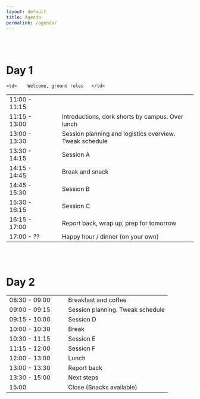 ```yaml
---
layout: default
title: Agenda
permalink: /agenda/
---
```


<br><br>

# Day 1


<table>
<tr>	
	<td>	11:00 - 11:15 	</td>	
	<td>	</td><td>	</td>	
		
	<td>	Welcome, ground rules	</td>	
</tr>
<tr>	
	<td>	11:15 - 13:00	</td>	
	<td>	</td>	
	<td>	</td>	
	<td>	Introductions, dork shorts by campus. Over lunch	</td>	
</tr>
<tr>	
	<td>	13:00 - 13:30 	</td>	
	<td>	</td>	
	<td>	</td>	
	<td>	Session planning and logistics overview. Tweak schedule	</td>	
</tr>
<tr>	
	<td>	13:30 - 14:15	</td>	
	<td>	</td>	
	<td>	</td>	
	<td>	Session A	</td>	
</tr>
<tr>	
	<td>	14:15 - 14:45	</td>	
	<td>	</td>	
	<td>	</td>	
	<td>	Break and snack	</td>	
</tr>
<tr>	<td>	14:45 - 15:30	</td>	<td>	</td><td>	</td>	
		<td>	Session B	</td>	</tr>
<tr>	<td>	15:30 - 16:15	</td>	<td>	</td><td>	</td>	
		<td>	Session C	</td>	</tr>
<tr>	<td>	16:15 - 17:00	</td>	<td>	</td><td>	</td>	
		<td>	Report back, wrap up, prep for tomorrow	</td>	</tr>
<tr>	<td>	17:00 - ??	</td>	<td>	</td><td>	</td>	
		<td>	Happy hour / dinner (on your own)	</td>	</tr>
</table>


<br><br>

# Day 2

<table>
<tr>	<td>	08:30 - 09:00	</td>	<td>	</td>	<td>	</td>	<td>	Breakfast and coffee	</td>	</tr>
<tr>	<td>	09:00 - 09:15	</td>	<td>	</td>	<td>	</td>	<td>	Session planning. Tweak schedule	</td>	</tr>
<tr>	<td>	09:15 - 10:00	</td>	<td>	</td>	<td>	</td>	<td>	Session D	</td>	</tr>
<tr>	<td>	10:00 - 10:30	</td>	<td>	</td>	<td>	</td>	<td>	Break	</td>	</tr>
<tr>	<td>	10:30 - 11:15	</td>	<td>	</td>	<td>	</td>	<td>	Session E	</td>	</tr>
<tr>	<td>	11:15 - 12:00	</td>	<td>	</td>	<td>	</td>	<td>	Session F	</td>	</tr>
<tr>	<td>	12:00 - 13:00	</td>	<td>	</td>	<td>	</td>	<td>	Lunch	</td>	</tr>
<tr>	<td>	13:00 - 13:30	</td>	<td>	</td>	<td>	</td>	<td>	Report back	</td>	</tr>
<tr>	<td>	13:30 - 15:00	</td>	<td>	</td>	<td>	</td>	<td>	Next steps	</td>	</tr>
<tr>	<td>	15:00	</td>	<td>	</td>	<td>	</td>	<td>	Close (Snacks available)	</td>	</tr>
</table>